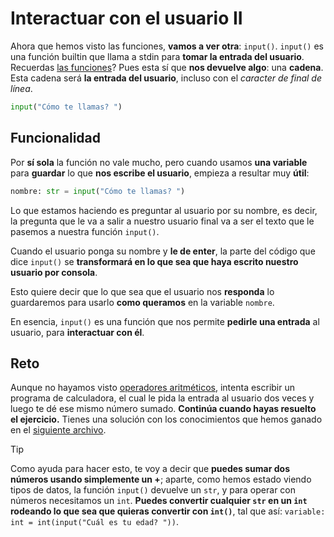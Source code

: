 # Interactuar con el usuario II

Ahora que hemos visto las funciones, **vamos a ver otra**: `input()`. `input()` es una función builtin que llama a stdin para **tomar la entrada del usuario**. Recuerdas [las funciones](003_in_out_1.md)? Pues esta sí que **nos devuelve algo**: una **cadena**. Esta cadena será **la entrada del usuario**, incluso con el *caracter de final de línea*.

```python
input("Cómo te llamas? ")
```

## Funcionalidad

Por **sí sola** la función no vale mucho, pero cuando usamos **una variable** para **guardar** lo que **nos escribe el usuario**, empieza a resultar muy **útil**:

```python
nombre: str = input("Cómo te llamas? ")
```

Lo que estamos haciendo es preguntar al usuario por su nombre, es decir, la pregunta que le va a salir a nuestro usuario final va a ser el texto que le pasemos a nuestra función `input()`.

Cuando el usuario ponga su nombre y **le de enter**, la parte del código que dice `input()` se **transformará en lo que sea que haya escrito nuestro usuario por consola**.

Esto quiere decir que lo que sea que el usuario nos **responda** lo guardaremos para usarlo **como queramos** en la variable `nombre`.

En esencia, `input()` es una función que nos permite **pedirle una entrada** al usuario, para **interactuar con él**.

## Reto

Aunque no hayamos visto [operadores aritméticos](006_int.md), intenta escribir un programa de calculadora, el cual le pida la entrada al usuario dos veces y luego te dé ese mismo número sumado. **Continúa cuando hayas resuelto el ejercicio.** Tienes una solución con los conocimientos que hemos ganado en el [siguiente archivo](005_solucion.py).

> [!TIP]
> Como ayuda para hacer esto, te voy a decir que **puedes sumar dos números usando simplemente un +**; aparte, como hemos estado viendo tipos de datos, la función `input()` devuelve un `str`, y para operar con números necesitamos un `int`. **Puedes convertir cualquier `str` en un `int` rodeando lo que sea que quieras convertir con `int()`**, tal que así: `variable: int = int(input("Cuál es tu edad? "))`.
